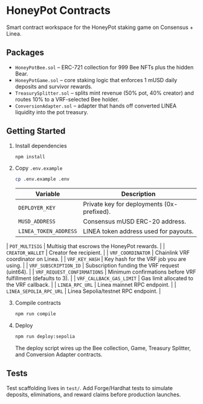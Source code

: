 # HoneyPot Contracts

Smart contract workspace for the HoneyPot staking game on Consensus + Linea.

## Packages

- `HoneyPotBee.sol` – ERC-721 collection for 999 Bee NFTs plus the hidden Bear.
- `HoneyPotGame.sol` – core staking logic that enforces 1 mUSD daily deposits and survivor rewards.
- `TreasurySplitter.sol` – splits mint revenue (50% pot, 40% creator) and routes 10% to a VRF-selected Bee holder.
- `ConversionAdapter.sol` – adapter that hands off converted LINEA liquidity into the pot treasury.

## Getting Started

1. Install dependencies

   ```bash
   npm install
   ```

2. Copy `.env.example`

   ```bash
   cp .env.example .env
   ```

   | Variable | Description |
   | --- | --- |
   | `DEPLOYER_KEY` | Private key for deployments (0x-prefixed). |
   | `MUSD_ADDRESS` | Consensus mUSD ERC-20 address. |
   | `LINEA_TOKEN_ADDRESS` | LINEA token address used for payouts. |
  | `POT_MULTISIG` | Multisig that escrows the HoneyPot rewards. |
  | `CREATOR_WALLET` | Creator fee recipient. |
  | `VRF_COORDINATOR` | Chainlink VRF coordinator on Linea. |
  | `VRF_KEY_HASH` | Key hash for the VRF job you are using. |
  | `VRF_SUBSCRIPTION_ID` | Subscription funding the VRF request (uint64). |
  | `VRF_REQUEST_CONFIRMATIONS` | Minimum confirmations before VRF fulfillment (defaults to 3). |
  | `VRF_CALLBACK_GAS_LIMIT` | Gas limit allocated to the VRF callback. |
  | `LINEA_RPC_URL` | Linea mainnet RPC endpoint. |
  | `LINEA_SEPOLIA_RPC_URL` | Linea Sepolia/testnet RPC endpoint. |

3. Compile contracts

   ```bash
   npm run compile
   ```

4. Deploy

   ```bash
   npm run deploy:sepolia
   ```

   The deploy script wires up the Bee collection, Game, Treasury Splitter, and Conversion Adapter contracts.

## Tests

Test scaffolding lives in `test/`. Add Forge/Hardhat tests to simulate deposits, eliminations, and reward claims before production launches.

